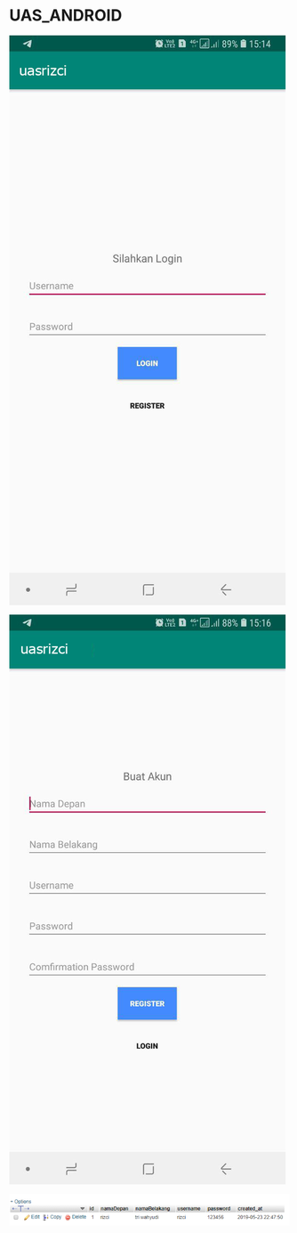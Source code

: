 # UAS_ANDROID
![Alt text](lampiran1.jpg?raw=true "Title")

![Alt text](lampiran2.jpg?raw=true "Title")

![Alt text](lampiran3.png?raw=true "Title")
